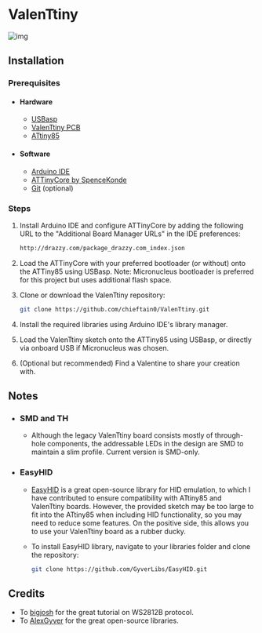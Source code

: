 # ValenTtiny

![img](https://github.com/user-attachments/assets/21ca7984-a101-4fee-82ae-66e409cca968)

## Installation

### Prerequisites

- #### Hardware

  - [USBasp](https://www.fischl.de/usbasp/)
  - [ValenTtiny PCB](https://github.com/chieftain0/ValenTtiny/tree/main/gerber)
  - [ATtiny85](https://www.microchip.com/en-us/product/attiny85)

- #### Software

  - [Arduino IDE](https://www.arduino.cc/en/software)
  - [ATTinyCore by SpenceKonde](https://github.com/SpenceKonde/ATTinyCore.git)
  - [Git](https://git-scm.com/downloads) (optional)

### Steps

1. Install Arduino IDE and configure ATTinyCore by adding the following URL to the "Additional Board Manager URLs" in the IDE preferences:

    ```bash
    http://drazzy.com/package_drazzy.com_index.json
    ```

2. Load the ATTinyCore with your preferred bootloader (or without) onto the ATTiny85 using USBasp. Note: Micronucleus bootloader is preferred for this project but uses additional flash space.

3. Clone or download the ValenTtiny repository:

    ```bash
    git clone https://github.com/chieftain0/ValenTtiny.git
    ```

4. Install the required libraries using Arduino IDE's library manager.

5. Load the ValenTtiny sketch onto the ATTiny85 using USBasp, or directly via onboard USB if Micronucleus was chosen.

6. (Optional but recommended) Find a Valentine to share your creation with.

## Notes

- ### SMD and TH

  - Although the legacy ValenTtiny board consists mostly of through-hole components, the addressable LEDs in the design are SMD to maintain a slim profile. Current version is SMD-only.

- ### EasyHID

  - [EasyHID](https://github.com/GyverLibs/EasyHID.git) is a great open-source library for HID emulation, to which I have contributed to ensure compatibility with ATtiny85 and ValenTtiny boards. However, the provided sketch may be too large to fit into the ATtiny85 when including HID functionality, so you may need to reduce some features. On the positive side, this allows you to use your ValenTtiny board as a rubber ducky.
  - To install EasyHID library, navigate to your libraries folder and clone the repository:

    ```bash
    git clone https://github.com/GyverLibs/EasyHID.git
    ```

## Credits

- To [bigjosh](https://github.com/bigjosh/SimpleNeoPixelDemo) for the great tutorial on WS2812B protocol.
- To [AlexGyver](https://github.com/GyverLibs/EasyHID) for the great open-source libraries.

